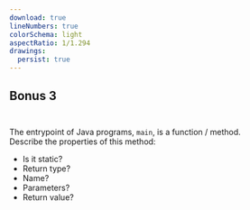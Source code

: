 ```yaml
---
download: true
lineNumbers: true
colorSchema: light
aspectRatio: 1/1.294
drawings:
  persist: true
---
```


## <div text-center>Bonus 3</div><br>

The entrypoint of Java programs, `main`, is a function / method.  
Describe the properties of this method:
- Is it static?
- Return type?
- Name?
- Parameters?
- Return value?
